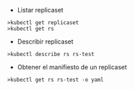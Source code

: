 - Listar replicaset

```shell
>kubectl get replicaset
>kubectl get rs
```

- Describir replicaset

```shell
>kubectl describe rs rs-test
```

- Obtener el manifiesto de un replicaset

```shell
>kubectl get rs rs-test -o yaml
```
